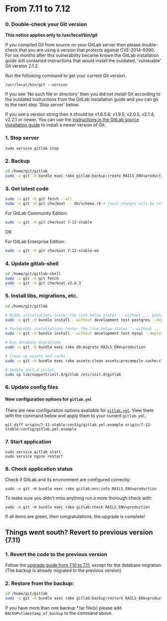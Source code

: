 # From 7.11 to 7.12

### 0. Double-check your Git version

**This notice applies only to /usr/local/bin/git**

If you compiled Git from source on your GitLab server then please double-check
that you are using a version that protects against CVE-2014-9390. For six
months after this vulnerability became known the GitLab installation guide
still contained instructions that would install the outdated, 'vulnerable' Git
version 2.1.2.

Run the following command to get your current Git version.

```
/usr/local/bin/git --version
```

If you see 'No such file or directory' then you did not install Git according
to the outdated instructions from the GitLab installation guide and you can go
to the next step 'Stop server' below.

If you see a version string then it should be v1.8.5.6, v1.9.5, v2.0.5, v2.1.4,
v2.2.1 or newer. You can use the [instructions in the GitLab source
installation
guide](https://gitlab.com/gitlab-org/gitlab-ce/blob/master/doc/install/installation.md#1-packages-dependencies)
to install a newer version of Git. 

### 1. Stop server

    sudo service gitlab stop

### 2. Backup

```bash
cd /home/git/gitlab
sudo -u git -H bundle exec rake gitlab:backup:create RAILS_ENV=production
```

### 3. Get latest code

```bash
sudo -u git -H git fetch --all
sudo -u git -H git checkout -- db/schema.rb # local changes will be restored automatically
```

For GitLab Community Edition:

```bash
sudo -u git -H git checkout 7-12-stable
```

OR

For GitLab Enterprise Edition:

```bash
sudo -u git -H git checkout 7-12-stable-ee
```

### 4. Update gitlab-shell

```bash
cd /home/git/gitlab-shell
sudo -u git -H git fetch
sudo -u git -H git checkout v2.6.3
```

### 5. Install libs, migrations, etc.

```bash
cd /home/git/gitlab

# MySQL installations (note: the line below states '--without ... postgres')
sudo -u git -H bundle install --without development test postgres --deployment

# PostgreSQL installations (note: the line below states '--without ... mysql')
sudo -u git -H bundle install --without development test mysql --deployment

# Run database migrations
sudo -u git -H bundle exec rake db:migrate RAILS_ENV=production

# Clean up assets and cache
sudo -u git -H bundle exec rake assets:clean assets:precompile cache:clear RAILS_ENV=production

# Update init.d script
sudo cp lib/support/init.d/gitlab /etc/init.d/gitlab
```

### 6. Update config files

#### New configuration options for `gitlab.yml`

There are new configuration options available for [`gitlab.yml`](config/gitlab.yml.example). View them with the command below and apply them to your current `gitlab.yml`.

```
git diff origin/7-11-stable:config/gitlab.yml.example origin/7-12-stable:config/gitlab.yml.example
``````

### 7. Start application

    sudo service gitlab start
    sudo service nginx restart

### 8. Check application status

Check if GitLab and its environment are configured correctly:

    sudo -u git -H bundle exec rake gitlab:env:info RAILS_ENV=production

To make sure you didn't miss anything run a more thorough check with:

    sudo -u git -H bundle exec rake gitlab:check RAILS_ENV=production

If all items are green, then congratulations, the upgrade is complete!

## Things went south? Revert to previous version (7.11)

### 1. Revert the code to the previous version
Follow the [upgrade guide from 7.10 to 7.11](7.10-to-7.11.md), except for the database migration
(The backup is already migrated to the previous version)

### 2. Restore from the backup:

```bash
cd /home/git/gitlab
sudo -u git -H bundle exec rake gitlab:backup:restore RAILS_ENV=production
```
If you have more than one backup *.tar file(s) please add `BACKUP=timestamp_of_backup` to the command above.
